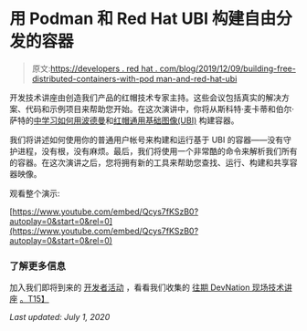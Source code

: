 # 用 Podman 和 Red Hat UBI 构建自由分发的容器

> 原文:[https://developers . red hat . com/blog/2019/12/09/building-free-distributed-containers-with-pod man-and-red-hat-ubi](https://developers.redhat.com/blog/2019/12/09/building-freely-distributed-containers-with-podman-and-red-hat-ubi)

开发技术讲座由创造我们产品的红帽技术专家主持。这些会议包括真实的解决方案、代码和示例项目来帮助您开始。在这次演讲中，你将从斯科特·麦卡蒂和伯尔·萨特的[中学习如何用](https://developers.redhat.com/blog/author/fatherlinux/)[波德曼](https://developers.redhat.com/blog/2019/02/21/podman-and-buildah-for-docker-users/)和[红帽通用基础图像(UBI)](https://developers.redhat.com/blog/2019/10/09/what-is-red-hat-universal-base-image/) 构建容器。

我们将讲述如何使用你的普通用户帐号来构建和运行基于 UBI 的容器——没有守护进程，没有根，没有麻烦。最后，我们将使用一个非常酷的命令来解析我们所有的容器。在这次演讲之后，您将拥有新的工具来帮助您查找、运行、构建和共享容器映像。

观看整个演示:

[https://www.youtube.com/embed/Qcys7fKSzB0?autoplay=0&start=0&rel=0](https://www.youtube.com/embed/Qcys7fKSzB0?autoplay=0&start=0&rel=0)

### 了解更多信息

加入我们即将到来的 [开发者活动](https://developers.redhat.com/events/) ，看看我们收集的 [往期 DevNation 现场技术讲座](https://developers.redhat.com/devnation/?page=0) [。T15】](https://developers.redhat.com/events/)

*Last updated: July 1, 2020*